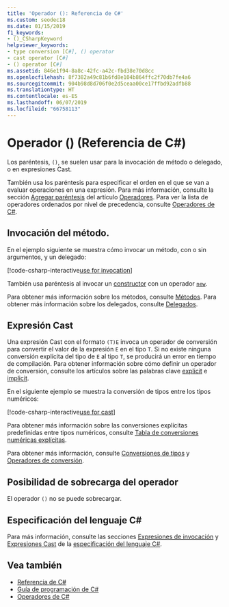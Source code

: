 ```yaml
---
title: 'Operador (): Referencia de C#'
ms.custom: seodec18
ms.date: 01/15/2019
f1_keywords:
- ()_CSharpKeyword
helpviewer_keywords:
- type conversion [C#], () operator
- cast operator [C#]
- () operator [C#]
ms.assetid: 846e1f94-8a8c-42fc-a42c-fbd38e70d8cc
ms.openlocfilehash: 8f7382a49c81b6fd8e104b864ffc2f70db7fe4a6
ms.sourcegitcommit: 904b98d8d706f0e2d5ceaa00ce17ffbd92adfb88
ms.translationtype: HT
ms.contentlocale: es-ES
ms.lasthandoff: 06/07/2019
ms.locfileid: "66758113"
---
```

# <a name="-operator-c-reference"></a>Operador () (Referencia de C#)

Los paréntesis, `()`, se suelen usar para la invocación de método o delegado, o en expresiones Cast.

También usa los paréntesis para especificar el orden en el que se van a evaluar operaciones en una expresión. Para más información, consulte la sección [Agregar paréntesis](../../programming-guide/statements-expressions-operators/operators.md#adding-parentheses) del artículo [Operadores](../../programming-guide/statements-expressions-operators/operators.md). Para ver la lista de operadores ordenados por nivel de precedencia, consulte [Operadores de C#](index.md).

## <a name="method-invocation"></a>Invocación del método.

En el ejemplo siguiente se muestra cómo invocar un método, con o sin argumentos, y un delegado:

[!code-csharp-interactive[use for invocation](~/samples/csharp/language-reference/operators/InvocationOperatorExamples.cs#Invocation)]

También usa paréntesis al invocar un [constructor](../../programming-guide/classes-and-structs/constructors.md) con un operador [`new`](../keywords/new-operator.md).

Para obtener más información sobre los métodos, consulte [Métodos](../../programming-guide/classes-and-structs/methods.md). Para obtener más información sobre los delegados, consulte [Delegados](../../programming-guide/delegates/index.md).

## <a name="cast-expression"></a>Expresión Cast

Una expresión Cast con el formato `(T)E` invoca un operador de conversión para convertir el valor de la expresión `E` en el tipo `T`. Si no existe ninguna conversión explícita del tipo de `E` al tipo `T`, se producirá un error en tiempo de compilación. Para obtener información sobre cómo definir un operador de conversión, consulte los artículos sobre las palabras clave [explicit](../keywords/explicit.md) e [implicit](../keywords/implicit.md).

En el siguiente ejemplo se muestra la conversión de tipos entre los tipos numéricos:

[!code-csharp-interactive[use for cast](~/samples/csharp/language-reference/operators/InvocationOperatorExamples.cs#Cast)]

Para obtener más información sobre las conversiones explícitas predefinidas entre tipos numéricos, consulte [Tabla de conversiones numéricas explícitas](../keywords/explicit-numeric-conversions-table.md).

Para obtener más información, consulte [Conversiones de tipos](../../programming-guide/types/casting-and-type-conversions.md) y [Operadores de conversión](../../programming-guide/statements-expressions-operators/conversion-operators.md).

## <a name="operator-overloadability"></a>Posibilidad de sobrecarga del operador

El operador `()` no se puede sobrecargar.

## <a name="c-language-specification"></a>Especificación del lenguaje C#

Para más información, consulte las secciones [Expresiones de invocación](~/_csharplang/spec/expressions.md#invocation-expressions) y [Expresiones Cast](~/_csharplang/spec/expressions.md#cast-expressions) de la [especificación del lenguaje C#](../language-specification/index.md).

## <a name="see-also"></a>Vea también

- [Referencia de C#](../index.md)
- [Guía de programación de C#](../../programming-guide/index.md)
- [Operadores de C#](index.md)
